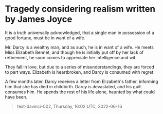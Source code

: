 # Tragedy considering realism written by James Joyce



It is a truth universally acknowledged, that a single man in possession of a good fortune, must be in want of a wife.

Mr. Darcy is a wealthy man, and as such, he is in want of a wife. He meets Miss Elizabeth Bennet, and though he is initially put off by her lack of refinement, he soon comes to appreciate her intelligence and wit.

They fall in love, but due to a series of misunderstandings, they are forced to part ways. Elizabeth is heartbroken, and Darcy is consumed with regret.

A few months later, Darcy receives a letter from Elizabeth's father, informing him that she has died in childbirth. Darcy is devastated, and his guilt consumes him. He spends the rest of his life alone, haunted by what could have been.

> text-davinci-002, Thursday, 16:02 UTC, 2022-06-16
